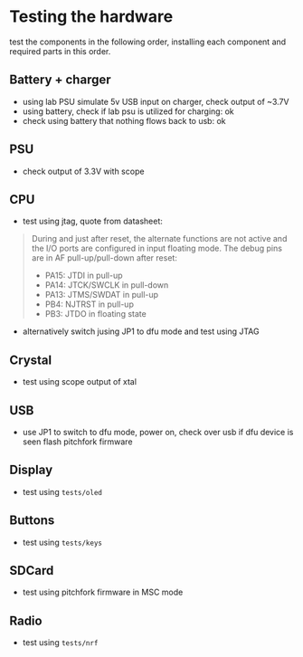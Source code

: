 # Testing the hardware
test the components in the following order, installing each component
and required parts in this order.

## Battery + charger
- using lab PSU simulate 5v USB input on charger, check output of ~3.7V
- using battery, check if lab psu is utilized for charging: ok
- check using battery that nothing flows back to usb: ok

## PSU
- check output of 3.3V with scope

## CPU
- test using jtag, quote from datasheet:
> During and just after reset, the alternate functions are not active and the I/O ports are configured in input floating mode.
> The debug pins are in AF pull-up/pull-down after reset:
> - PA15: JTDI in pull-up
> - PA14: JTCK/SWCLK in pull-down
> - PA13: JTMS/SWDAT in pull-up
> - PB4: NJTRST in pull-up
> - PB3: JTDO in floating state
- alternatively switch jusing JP1 to dfu mode and test using JTAG

## Crystal
- test using scope output of xtal
##  USB
- use JP1 to switch to dfu mode, power on, check over usb if dfu device is seen flash pitchfork firmware
##  Display
- test using `tests/oled`
## Buttons
- test using `tests/keys`
## SDCard
- test using pitchfork firmware in MSC mode
## Radio
- test using `tests/nrf`
